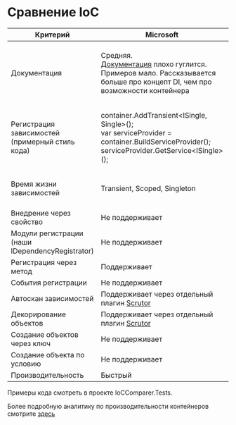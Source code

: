 # Сравнение IoC


| Критерий                                         | Microsoft                                                    | AutoFac                                                      | DryIoC                                                       |
| ------------------------------------------------ | ------------------------------------------------------------ | ------------------------------------------------------------ | ------------------------------------------------------------ |
| Документация                                     | Средняя.<br> [Документация](https://learn.microsoft.com/en-us/aspnet/core/fundamentals/dependency-injection?view=aspnetcore-7.0) плохо гуглится. Примеров мало. Рассказывается больше про концепт DI, чем про возможности контейнера | Супер. <br>[Документация](https://docs.autofac.org/en/latest/index.html) содержит всё, что необходимо. Дополнительно гуглить ничего не пришлось. Примеры понятные и полезные. | Хорошая. <br> [Документация](https://github.com/dadhi/DryIoc/blob/master/docs/DryIoc.Docs/Home.md) с первого взгляда содержит все, что необходимо. Но в доке встречаются битые ссылки. Примеров не так много |
| Регистрация зависимостей (примерный стиль кода)  | сontainer.AddTransient<ISingle, Single>(); <br />var serviceProvider = сontainer.BuildServiceProvider();<br />serviceProvider.GetService\<ISingle>(); | сontainerBuilder.<br />RegisterType\<Single>().As\<ISingle>();<br />var container = сontainerBuilder.Build();<br />container.Resolve\<ISingle>(); | сontainer.Register<ISingle, Single>();<br />сontainer.Resolve\<ISingle>(); |
| Время жизни зависимостей                         | Transient, Scoped, Singleton                                 | Transient, Scoped, Singleton, Thread Scoped и другие более  специфичные | Transient, Scoped, Singleton, ScopedOrSingleton              |
| Внедрение через свойство                         | Не поддерживает                                              | Поддерживает                                                 | Поддерживает                                                 |
| Модули регистрации (наши IDependencyRegistrator) | Не поддерживает                                              | Поддерживает                                                 | Поддерживает                                                 |
| Регистрация через метод                          | Поддерживает                                                 | Поддерживает                                                 | Поддерживает                                                 |
| События регистрации                              | Не поддерживает                                              | Поддерживает                                                 | Поддерживает                                                 |
| Автоскан зависимостей                            | Поддерживает через отдельный плагин [Scrutor](https://github.com/khellang/Scrutor) | Поддерживает                                                 | Поддерживает                                                 |
| Декорирование объектов                           | Поддерживает через отдельный плагин [Scrutor](https://github.com/khellang/Scrutor) | Поддерживает                                                 | Поддерживает                                                 |
| Создание объектов через ключ                     | Не поддерживает                                              | Поддерживает                                                 | Поддерживает                                                 |
| Создание объекта по условию                      | Не поддерживает                                              | Поддерживает                                                 | Поддерживает                                                 |
| Производительность                               | Быстрый                                                      | Средний                                                      | Быстрый                                                      |

Примеры кода смотреть в проекте IoCComparer.Tests.

Более подробную аналитику по производительности контейнеров смотрите [здесь](./Производительность%20IoC.md) 